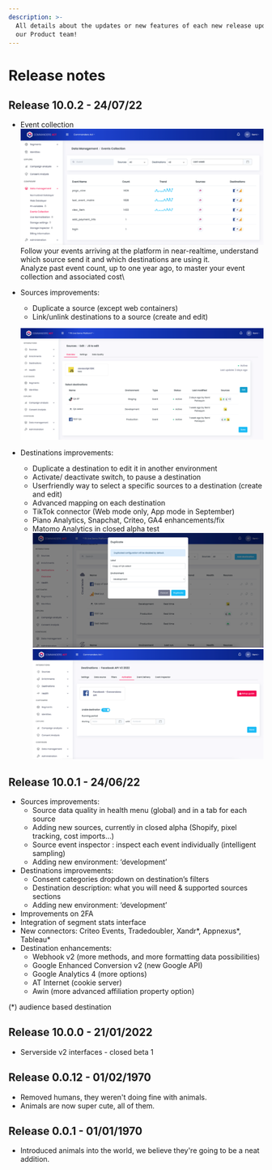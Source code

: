```yaml
---
description: >-
  All details about the updates or new features of each new release updated by
  our Product team!
---
```


# Release notes

## Release 10.0.2 - 24/07/22

* Event collection​\
  ![](<../.gitbook/assets/image (15).png>)\
  Follow your events arriving at the platform in near-realtime, understand which source send it and which destinations are using it.​\
  Analyze past event count, up to one year ago, to master your event collection and associated cost\

*   Sources improvements: ​

    * &#x20;Duplicate a source (except web containers)​&#x20;
    * &#x20;Link/unlink destinations to a source (create and edit)​

    ![](<../.gitbook/assets/image (20).png>)


* Destinations improvements: ​
  * &#x20;Duplicate a destination to edit it in another environment​
  * &#x20;Activate/ deactivate switch​, to pause a destination
  * &#x20;Userfriendly way to select a specific sources to a destination (create and edit)​
  * &#x20;Advanced mapping​ on each destination
  * &#x20;TikTok connector (Web mode only, App mode in September)​
  * &#x20;Piano Analytics, Snapchat, Criteo, GA4 enhancements/fix​
  * &#x20;Matomo Analytics in closed alpha test\
    ![](<../.gitbook/assets/image (23).png>)![](../.gitbook/assets/image.png)

## Release 10.0.1 - 24/06/22

* Sources improvements: ​
  * Source data quality in health menu (global) and in a tab for each source​
  * Adding new sources, currently in closed alpha (Shopify, pixel tracking, cost imports…)​
  * Source event inspector : inspect each event individually (intelligent sampling)
  * Adding new environment: ‘development’​
* Destinations improvements: ​
  * Consent categories dropdown on destination’s filters​​
  * Destination description: what you will need & supported sources sections​
  * Adding new environment: ‘development’​
* Improvements on 2FA​
* Integration of segment stats interface​
* New connectors: Criteo Events, Tradedoubler, Xandr\*, Appnexus\*, Tableau\*​
* Destination enhancements:​
  * Webhook v2 (more methods, and more formatting data possibilities)​
  * Google Enhanced Conversion v2 (new Google API)​
  * Google Analytics 4 (more options)​
  * AT Internet (cookie server)​
  * Awin (more advanced affiliation property option)

(\*) audience based destination

## Release 10.0.0 - 21/01/2022

* Serverside v2 interfaces - closed beta 1

## Release 0.0.12 - 01/02/1970

* Removed humans, they weren't doing fine with animals.
* Animals are now super cute, all of them.

## Release 0.0.1 - 01/01/1970

* Introduced animals into the world, we believe they're going to be a neat addition.
